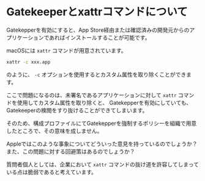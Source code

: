 # Gatekeeperとxattrコマンドについて

Gatekepperを有効にすると、App Store経由または確認済みの開発元からのアプリケーションであればインストールすることが可能です。

macOSには `xattr` コマンドが用意されています。

```sh
xattr -c xxx.app
```

のように、 `-c` オプションを使用するとカスタム属性を取り除くことができます。

ここで問題になるのは、未署名であるアプリケーションに対して `xattr` コマンドを使用してカスタム属性を取り除くと、
Gatekepperを有効にしていても、Gatekeeperの検閲をすり抜けることができてしまいます。

そのため、構成プロファイルにてGatekepperを強制するポリシーを組織で用意したところで、その意味を成しません。


Appleではこのような事象についてどういった意見を持っているのでしょうか？
また、この問題に対する回避策はあるのでしょうか？


質問者個人としては、企業において `xattr` コマンドの抜け道を許容してしまっている点は脆弱であると考えています。
